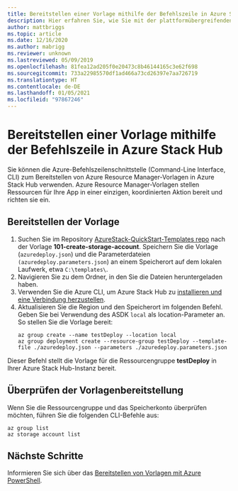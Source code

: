 ```yaml
---
title: Bereitstellen einer Vorlage mithilfe der Befehlszeile in Azure Stack Hub
description: Hier erfahren Sie, wie Sie mit der plattformübergreifenden Azure-Befehlszeilenschnittstelle (Command Line Interface, CLI) Vorlagen in Azure Stack Hub bereitstellen.
author: mattbriggs
ms.topic: article
ms.date: 12/16/2020
ms.author: mabrigg
ms.reviewer: unknown
ms.lastreviewed: 05/09/2019
ms.openlocfilehash: 81fea12ad205f0e20473c8b46144165c3e62f698
ms.sourcegitcommit: 733a22985570df1ad466a73cd26397e7aa726719
ms.translationtype: HT
ms.contentlocale: de-DE
ms.lasthandoff: 01/05/2021
ms.locfileid: "97867246"
---
```

# <a name="deploy-a-template-with-the-command-line-in-azure-stack-hub"></a>Bereitstellen einer Vorlage mithilfe der Befehlszeile in Azure Stack Hub

Sie können die Azure-Befehlszeilenschnittstelle (Command-Line Interface, CLI) zum Bereitstellen von Azure Resource Manager-Vorlagen in Azure Stack Hub verwenden. Azure Resource Manager-Vorlagen stellen Ressourcen für Ihre App in einer einzigen, koordinierten Aktion bereit und richten sie ein.

## <a name="deploy-template"></a>Bereitstellen der Vorlage

1. Suchen Sie im Repository [AzureStack-QuickStart-Templates repo](https://aka.ms/AzureStackGitHub) nach der Vorlage **101-create-storage-account**. Speichern Sie die Vorlage (`azuredeploy.json`) und die Parameterdateien `(azuredeploy.parameters.json`) an einem Speicherort auf dem lokalen Laufwerk, etwa `C:\templates\`.
2. Navigieren Sie zu dem Ordner, in den Sie die Dateien heruntergeladen haben. 
3. Verwenden Sie die Azure CLI, um Azure Stack Hub zu [installieren und eine Verbindung herzustellen](azure-stack-version-profiles-azurecli2.md).
4. Aktualisieren Sie die Region und den Speicherort im folgenden Befehl. Geben Sie bei Verwendung des ASDK `local` als location-Parameter an. So stellen Sie die Vorlage bereit:
    ```azurecli
    az group create --name testDeploy --location local
    az group deployment create --resource-group testDeploy --template-file ./azuredeploy.json --parameters ./azuredeploy.parameters.json
    ```

Dieser Befehl stellt die Vorlage für die Ressourcengruppe **testDeploy** in Ihrer Azure Stack Hub-Instanz bereit.

## <a name="validate-template-deployment"></a>Überprüfen der Vorlagenbereitstellung

Wenn Sie die Ressourcengruppe und das Speicherkonto überprüfen möchten, führen Sie die folgenden CLI-Befehle aus:

```azurecli
az group list
az storage account list
```

## <a name="next-steps"></a>Nächste Schritte

Informieren Sie sich über das [Bereitstellen von Vorlagen mit Azure PowerShell](azure-stack-deploy-template-powershell.md).
